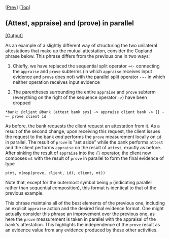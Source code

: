 \[[Prev](bcb_sq_appraise_sink.md)\] \[[Top](../mutual.md)\]

## (Attest, appraise) and (prove) in parallel

<a href="bcb_ps_appraise_sink.xhtml" target="_blank">[Output]</a>

As an example of a slightly different way of structuring the two
unilateral attestations that make up the mutual attestation, consider
the Copland phrase below.  This phrase differs from the previous one
in two ways:

1. Chiefly, we have replaced the sequential split operator `+<-`
  connecting the `appraise` and `prove` subterms (in which `appraise`
  receives input evidence and `prove` does not) with the parallel
  split operator `-~-` in which neither operation receives input
  evidence

2. The parentheses surrounding the entire `appraise` and `prove`
  subterm (everything on the right of the sequence operator `->`) have
  been dropped

```
*bank: @client @bank [attest bank sys] -> appraise client bank -> {} -~- prove client id
```

As before, the bank requests the client request an attestation from
it.  As a result of the second change, upon receiving this request,
the client issues the request to the bank *and* performs the `prove`
measurement locally on `id` in parallel.  The result of `prove` is
"set aside" while the bank performs `attest` and the client performs
`appraise` on the result of `attest`, exactly as before.  After
sinking the result of `appraise` into the `{}` operator, the client
now composes `mt` with the result of `prove` in parallel to form the
final evidence of type

    p(mt, m(msp(prove, client, id), client, mt))

Note that, except for the outermost symbol being `p` (indicating
parallel rather than sequential composition), this format is identical
to that of the previous example.

This phrase maintains all of the best elements of the previous one,
including an explicit `appraise` action and the desired final evidence
format.  One might actually consider this phrase an improvement over
the previous one, as here the `prove` measurement is taken in parallel
with the appraisal of the bank's attestation.  This highlights the
independence of the `prove` result as an evidence value from any
evidence produced by these other activities.
